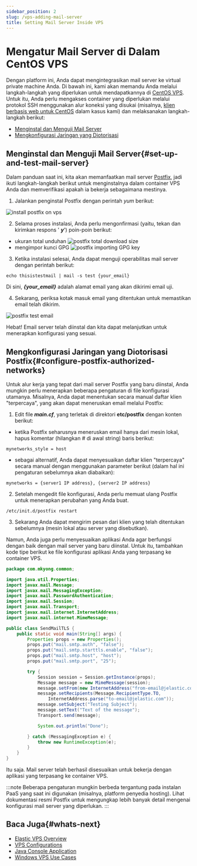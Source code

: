 ```yaml
---
sidebar_position: 2
slug: /vps-adding-mail-server
title: Setting Mail Server Inside VPS
---
```


# Mengatur Mail Server di Dalam CentOS VPS

Dengan platform ini, Anda dapat mengintegrasikan mail server ke virtual private machine Anda. Di bawah ini, kami akan memandu Anda melalui langkah-langkah yang diperlukan untuk mendapatkannya di [CentOS VPS](https://www.virtuozzo.com/application-platform-docs/vps-centos/). Untuk itu, Anda perlu mengakses container yang diperlukan melalui protokol SSH menggunakan alur koneksi yang disukai (misalnya, [klien berbasis web untuk CentOS](https://docs.dewacloud.com/vps-centos/#ssh-client) dalam kasus kami) dan melaksanakan langkah-langkah berikut:

- [Menginstal dan Menguji Mail Server](#set-up-and-test-mail-server)
- [Mengkonfigurasi Jaringan yang Diotorisasi](#configure-postfix-authorized-networks)

## Menginstal dan Menguji Mail Server{#set-up-and-test-mail-server}

Dalam panduan saat ini, kita akan memanfaatkan mail server [Postfix](http://www.postfix.org/), jadi ikuti langkah-langkah berikut untuk menginstalnya dalam container VPS Anda dan memverifikasi apakah ia bekerja sebagaimana mestinya.

1. Jalankan penginstal Postfix dengan perintah _yum_ berikut:

![install postfix on vps](#)

2. Selama proses instalasi, Anda perlu mengonfirmasi (yaitu, tekan dan kirimkan respons ' _**y**_') poin-poin berikut:

- ukuran total unduhan ![postfix total download size](#)
- mengimpor kunci GPG ![postfix importing GPG key](#)

3. Ketika instalasi selesai, Anda dapat menguji operabilitas mail server dengan perintah berikut:

```
echo thisistestmail | mail -s test {your_email}
```

Di sini, _**\{your_email\}**_ adalah alamat email yang akan dikirimi email uji.

4. Sekarang, periksa kotak masuk email yang ditentukan untuk memastikan email telah dikirim.

![postfix test email](#)

Hebat! Email server telah diinstal dan kita dapat melanjutkan untuk menerapkan konfigurasi yang sesuai.

## Mengkonfigurasi Jaringan yang Diotorisasi Postfix{#configure-postfix-authorized-networks}

Untuk alur kerja yang tepat dari mail server Postfix yang baru diinstal, Anda mungkin perlu menerapkan beberapa pengaturan di file konfigurasi utamanya. Misalnya, Anda dapat menentukan secara manual daftar klien "terpercaya", yang akan dapat meneruskan email melalui Postfix:

1. Edit file _**main.cf**_, yang terletak di direktori **etc/postfix** dengan konten berikut:

- ketika Postfix seharusnya meneruskan email hanya dari mesin lokal, hapus komentar (hilangkan # di awal string) baris berikut:

```
mynetworks_style = host
```

- sebagai alternatif, Anda dapat menyesuaikan daftar klien "terpercaya" secara manual dengan menggunakan parameter berikut (dalam hal ini pengaturan sebelumnya akan diabaikan):

```
mynetworks = {server1 IP address}, {server2 IP address}
```

2. Setelah mengedit file konfigurasi, Anda perlu memuat ulang Postfix untuk menerapkan perubahan yang Anda buat.

```
/etc/init.d/postfix restart
```

3. Sekarang Anda dapat mengirim pesan dari klien yang telah ditentukan sebelumnya (mesin lokal atau server yang disebutkan).

Namun, Anda juga perlu menyesuaikan aplikasi Anda agar berfungsi dengan baik dengan mail server yang baru diinstal. Untuk itu, tambahkan kode tipe berikut ke file konfigurasi aplikasi Anda yang terpasang ke container VPS.

```java
package com.mkyong.common;

import java.util.Properties;
import javax.mail.Message;
import javax.mail.MessagingException;
import javax.mail.PasswordAuthentication;
import javax.mail.Session;
import javax.mail.Transport;
import javax.mail.internet.InternetAddress;
import javax.mail.internet.MimeMessage;

public class SendMailTLS {
    public static void main(String[] args) {
        Properties props = new Properties();
        props.put("mail.smtp.auth", "false");
        props.put("mail.smtp.starttls.enable", "false");
        props.put("mail.smtp.host", "host");
        props.put("mail.smtp.port", "25");

        try {
            Session session = Session.getInstance(props);
            Message message = new MimeMessage(session);
            message.setFrom(new InternetAddress("from-email@jelastic.com"));
            message.setRecipients(Message.RecipientType.TO,
                InternetAddress.parse("to-email@jelastic.com"));
            message.setSubject("Testing Subject");
            message.setText("Text of the message");
            Transport.send(message);

            System.out.println("Done");

        } catch (MessagingException e) {
            throw new RuntimeException(e);
        }
    }
}
```

Itu saja. Mail server telah berhasil disesuaikan untuk bekerja dengan aplikasi yang terpasang ke container VPS.

:::note
Beberapa pengaturan mungkin berbeda tergantung pada instalan PaaS yang saat ini digunakan (misalnya, platform penyedia hosting). Lihat dokumentasi resmi Postfix untuk mengungkap lebih banyak detail mengenai konfigurasi mail server yang diperlukan.
:::

## Baca Juga{#whats-next}

- [Elastic VPS Overview](https://docs.dewacloud.com/vps/)
- [VPS Configurations](https://docs.dewacloud.com/vps-configuration/)
- [Java Console Application](https://docs.dewacloud.com/standalone-application/)
- [Windows VPS Use Cases](https://docs.dewacloud.com/win-vps-roles-and-features/)